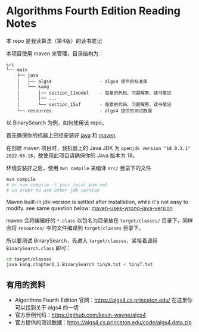# Algorithms Fourth Edition Reading Notes

本 repo 是我读算法（第4版）的读书笔记


本项目使用 maven 来管理，目录结构为：

```
src
└── main
    ├── java
    │   ├── algs4                  - algs4 提供的标准库
    │   └── kang
    │       │── section_11model    - 每章的代码、习题解答、读书笔记
    │       │── ...
    │       └── section_15uf       - 每章的代码、习题解答、读书笔记
    └── resources                  - algs4 提供的测试数据
```

以 BinarySearch 为例，如何使用该 repo。

首先确保你的机器上已经安装好 [java](https://www.java.com/) 和 [maven](https://maven.apache.org/).

在创建 maven 项目时，我机器上的 Java JDK 为 `openjdk version "18.0.2.1" 2022-08-18`，故使用此项目请确保你的 Java 版本为 18。

环境安装好之后，使用 `mvn compile` 来编译 `src/` 目录下的文件

```bash
mvn compile
# or nvm compile -f your_local_pom.xml 
# in order to use other jdk version 
```

Maven built-in jdk-version is settled after installation, while it's not easy to modify. see same question below:
[maven-uses-wrong-java-version](https://ask.fedoraproject.org/t/maven-uses-wrong-java-version-with-f35/17720)

maven 会将编辑好的 `*.class` 以包名为目录放在 `target/classes/` 目录下，同样会将 `resources/` 中的文件编译到 `target/classes` 目录下。

所以要测试 BinarySearch，先进入 `target/classes`，紧接着调用 `BinarySearch.class` 即可：

```bash
cd target/classes
java kang.chapter1_1.BinarySearch tinyW.txt < tinyT.txt
```

## 有用的资料

* Algorithms Fourth Edition 官网：https://algs4.cs.princeton.edu/ 在这里你可以找到关于 algs4 的一切
* 官方示例代码：https://github.com/kevin-wayne/algs4
* 官方提供的测试数据：https://algs4.cs.princeton.edu/code/algs4.data.zip
